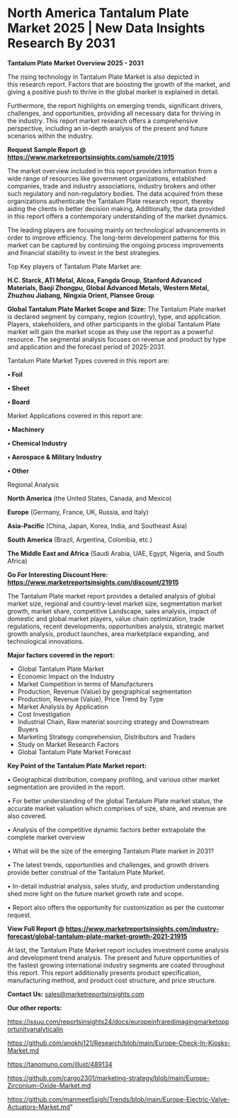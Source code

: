 # North America Tantalum Plate Market 2025 | New Data Insights Research By 2031

<Strong> Tantalum Plate Market Overview 2025 - 2031</strong>

The rising technology in Tantalum Plate Market is also depicted in this research report. Factors that are boosting the growth of the market, and giving a positive push to thrive in the global market is explained in detail.

Furthermore, the report highlights on emerging trends, significant drivers, challenges, and opportunities, providing all necessary data for thriving in the industry. This report market research offers a comprehensive perspective, including an in-depth analysis of the present and future scenarios within the industry.

<strong>Request Sample Report @ <a href=https://www.marketreportsinsights.com/sample/21915>https://www.marketreportsinsights.com/sample/21915</a></strong>

The market overview included in this report provides information from a wide range of resources like government organizations, established companies, trade and industry associations, industry brokers and other such regulatory and non-regulatory bodies. The data acquired from these organizations authenticate the Tantalum Plate research report, thereby aiding the clients in better decision making. Additionally, the data provided in this report offers a contemporary understanding of the market dynamics.

The leading players are focusing mainly on technological advancements in order to improve efficiency. The long-term development patterns for this market can be captured by continuing the ongoing process improvements and financial stability to invest in the best strategies.

Top Key players of Tantalum Plate Market are:

<strong>H.C. Starck, ATI Metal, Alcoa, Fangda Group, Stanford Advanced Materials, Baoji Zhongpu, Global Advanced Metals, Western Metal, Zhuzhou Jiabang, Ningxia Orient, Plansee Group</strong>

<strong><b>Global Tantalum Plate Market Scope and Size:</b></strong>
The Tantalum Plate market is declared segment by company, region (country), type, and application. Players, stakeholders, and other participants in the global Tantalum Plate market will gain the market scope as they use the report as a powerful resource. The segmental analysis focuses on revenue and product by type and application and the forecast period of 2025-2031.

Tantalum Plate Market Types covered in this report are:

<strong>• Foil

• Sheet

• Board</strong>

Market Applications covered in this report are:

<strong>• Machinery

• Chemical Industry

• Aerospace & Military Industry

• Other</strong> 

Regional Analysis

<strong>North America</strong> (the United States, Canada, and Mexico)

<strong>Europe</strong> (Germany, France, UK, Russia, and Italy)

<strong>Asia-Pacific</strong> (China, Japan, Korea, India, and Southeast Asia)

<strong>South America</strong> (Brazil, Argentina, Colombia, etc.)

<strong>The Middle East and Africa</strong> (Saudi Arabia, UAE, Egypt, Nigeria, and South Africa)

<strong>Go For Interesting Discount Here: <a href=https://www.marketreportsinsights.com/discount/21915>https://www.marketreportsinsights.com/discount/21915</a></strong>

The Tantalum Plate market report provides a detailed analysis of global market size, regional and country-level market size, segmentation market growth, market share, competitive Landscape, sales analysis, impact of domestic and global market players, value chain optimization, trade regulations, recent developments, opportunities analysis, strategic market growth analysis, product launches, area marketplace expanding, and technological innovations.

<strong><b>Major factors covered in the report:</b></strong>
<ul>
  <li>Global Tantalum Plate Market </li>
  <li>Economic Impact on the Industry</li>
  <li>Market Competition in terms of Manufacturers</li>
  <li>Production, Revenue (Value) by geographical segmentation</li>
  <li>Production, Revenue (Value), Price Trend by Type</li>
  <li>Market Analysis by Application</li>
  <li>Cost Investigation</li>
  <li>Industrial Chain, Raw material sourcing strategy and Downstream Buyers</li>
  <li>Marketing Strategy comprehension, Distributors and Traders</li>
  <li>Study on Market Research Factors</li>
  <li>Global Tantalum Plate Market Forecast</li>
</ul>

<strong><b>Key Point of the Tantalum Plate Market report:</b></strong>

• Geographical distribution, company profiling, and various other market segmentation are provided in the report.

• For better understanding of the global Tantalum Plate market status, the accurate market valuation which comprises of size, share, and revenue are also covered.

• Analysis of the competitive dynamic factors better extrapolate the complete market overview

• What will be the size of the emerging Tantalum Plate market in 2031?

• The latest trends, opportunities and challenges, and growth drivers provide better construal of the Tantalum Plate Market.

• In-detail industrial analysis, sales study, and production understanding shed more light on the future market growth rate and scope.

• Report also offers the opportunity for customization as per the customer request.

<strong><b>View Full Report @ <a href=https://www.marketreportsinsights.com/industry-forecast/global-tantalum-plate-market-growth-2021-21915>https://www.marketreportsinsights.com/industry-forecast/global-tantalum-plate-market-growth-2021-21915</a></b></strong>


At last, the Tantalum Plate Market report includes investment come analysis and development trend analysis. The present and future opportunities of the fastest growing international industry segments are coated throughout this report. This report additionally presents product specification, manufacturing method, and product cost structure, and price structure.

<strong>Contact Us:</strong>
sales@marketreportsinsights.com

<strong>Our other reports:</strong>

<a href=https://issuu.com/reportsinsights24/docs/europeinfraredimagingmarketopportunityanalyticalin>https://issuu.com/reportsinsights24/docs/europeinfraredimagingmarketopportunityanalyticalin</a>

<a href=https://github.com/anokhi121/Research/blob/main/Europe-Check-In-Kiosks-Market.md>https://github.com/anokhi121/Research/blob/main/Europe-Check-In-Kiosks-Market.md</a>

<a href=https://tanomuno.com/illust/489134>https://tanomuno.com/illust/489134</a>

<a href=https://github.com/cargo2301/marketing-strategy/blob/main/Europe-Zirconium-Oxide-Market.md>https://github.com/cargo2301/marketing-strategy/blob/main/Europe-Zirconium-Oxide-Market.md</a>

<a href=https://github.com/manmeet5sigh/Trends/blob/main/Europe-Electric-Valve-Actuators-Market.md>https://github.com/manmeet5sigh/Trends/blob/main/Europe-Electric-Valve-Actuators-Market.md</a>"
